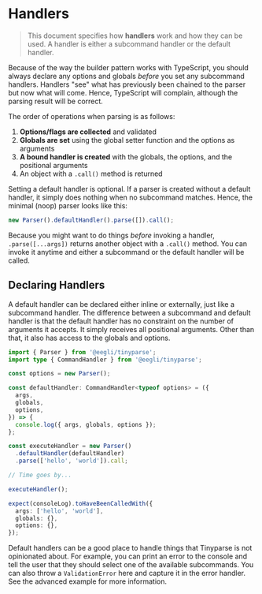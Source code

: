 # Handlers

> This document specifies how **handlers** work and how they can be used. A handler is either a subcommand handler or the default handler.

Because of the way the builder pattern works with TypeScript, you should always declare any options and globals _before_ you set any subcommand handlers. Handlers "see" what has previously been chained to the parser but now what will come. Hence, TypeScript will complain, although the parsing result will be correct.

The order of operations when parsing is as follows:

1. **Options/flags are collected** and validated
2. **Globals are set** using the global setter function and the options as arguments
3. **A bound handler is created** with the globals, the options, and the positional arguments
4. An object with a `.call()` method is returned

Setting a default handler is optional. If a parser is created without a default handler, it simply does nothing when no subcommand matches. Hence, the minimal (noop) parser looks like this:

```ts
new Parser().defaultHandler().parse([]).call();
```

Because you might want to do things _before_ invoking a handler, `.parse([...args])` returns another object with a `.call()` method. You can invoke it anytime and either a subcommand or the default handler will be called.

## Declaring Handlers

A default handler can be declared either inline or externally, just like a subcommand handler. The difference between a subcommand and default handler is that the default handler has no constraint on the number of arguments it accepts. It simply receives all positional arguments. Other than that, it also has access to the globals and options.

```ts
import { Parser } from '@eegli/tinyparse';
import type { CommandHandler } from '@eegli/tinyparse';

const options = new Parser();

const defaultHandler: CommandHandler<typeof options> = ({
  args,
  globals,
  options,
}) => {
  console.log({ args, globals, options });
};

const executeHandler = new Parser()
  .defaultHandler(defaultHandler)
  .parse(['hello', 'world']).call;

// Time goes by...

executeHandler();

expect(consoleLog).toHaveBeenCalledWith({
  args: ['hello', 'world'],
  globals: {},
  options: {},
});
```

Default handlers can be a good place to handle things that Tinyparse is not opinionated about. For example, you can print an error to the console and tell the user that they should select one of the available subcommands. You can also throw a `ValidationError` here and capture it in the error handler. See the advanced example for more information.
